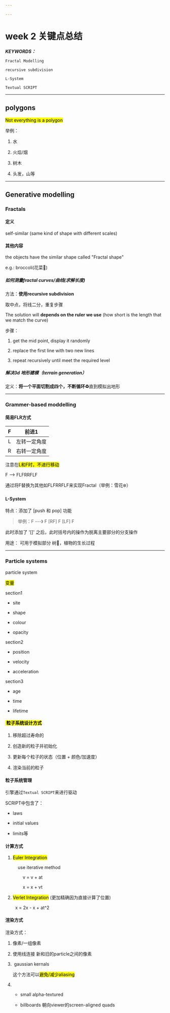 ```yaml
---

---
```


# week 2 关键点总结

***KEYWORDS：***

`Fractal Modelling`

`recursive subdivision`

`L-System`

`Textual SCRIPT`

---

## polygons

<mark>Not everything is a polygon</mark>

举例：

1. 水

2. 火焰/烟

3. 树木

4. 头发，山等

---

## Generative modelling

### Fractals

#### 定义

self-similar (same kind of shape with different scales)

#### 其他内容

the objects have the similar shape called "Fractal shape" 

e.g.: broccoli(花菜🥦)

##### 如何测量fractal curves/曲线(求解长度)

方法：**使用recursive subdivision**

取中点，将线二分，重复步骤

The solution will **depends on the ruler we use** (how short is the length that we match the curve)

步骤：

1. get the mid point, display it randomly

2. replace the first line with two new lines

3. repeat recursively until meet the required level

##### 解决3d 地形建模（terrain generation）

定义：**将一个平面切割成四个，不断循环♻️**直到模拟出地形

---

### Grammer-based moddelling

#### 简易FLR方式

| F   | 前进1    |
|:---:| ------ |
| L   | 左转一定角度 |
| R   | 右转一定角度 |

注意在<mark>L和F时，不进行移动</mark>

F --> FLFRRFLF

通过将F替换为其他如FLFRRFLF来实现Fractal（举例：雪花❄️）

#### L-System

 特点：添加了 [push 和 pop] 功能

> 举例：F ---》 F [RF] F [LF] F

此时添加了 '[]' 之后，此时括号内的操作为脱离主要部分的分支操作

用途： 可用于模拟部分 树🌲，植物的生长过程

---

### Particle systems

particle system

<mark>变量</mark>

section1

- site

- shape

- colour

- opacity

section2

- position

- velocity

- acceleration

section3

- age

- time

- lifetime

#### <mark> 粒子系统设计方式</mark>

1. 移除超过寿命的

2. 创造新的粒子并初始化

3. 更新每个粒子的状态（位置 + 颜色/加速度）

4. 渲染当前的粒子

#### 粒子系统管理

引擎通过`Textual SCRIPT`来进行驱动

SCRIPT中包含了：

- laws

- initial values

- limits等

#### 计算方式

1. <mark>Euler Integration</mark>
   
       use iterative method
   
           v = v + at 
   
           x = x + vt

2. <mark>Verlet Integration</mark> (更加精确因为直接计算了位置)

        x = 2x - x + at^2

#### 渲染方式

渲染方式：

1. 像素/一组像素

2. 使用线连接 新和旧的particle之间的像素

3.  gaussian kernals
   
   这个方法可以<mark>避免/减少aliasing</mark>

4. - small alpha-textured
   
   - billboards 朝向viewer的screen-aligned quads

    

## 
